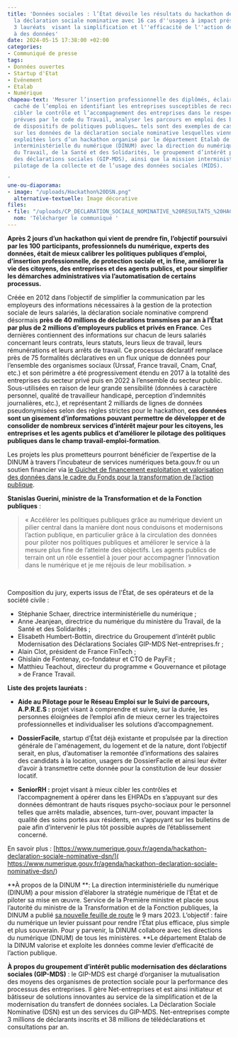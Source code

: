 ```yaml
---
title: 'Données sociales : l’État dévoile les résultats du hackathon des données de
  la déclaration sociale nominative avec 16 cas d''usages à impact présentés dont
  3 lauréats  visant la simplification et l''efficacité de l''action de l’État grâce
  à des données'
date: 2024-05-15 17:38:00 +02:00
categories:
- Communiqué de presse
tags:
- Données ouvertes
- Startup d'Etat
- Evénement
- Etalab
- Numérique
chapeau-text: 'Mesurer l’insertion professionnelle des diplômés, éclairer le marché
  caché de l’emploi en identifiant les entreprises susceptibles de recruter en alternance,
  cibler le contrôle et l’accompagnement des entreprises dans le respect des dispositions
  prévues par le code du Travail, analyser les parcours en emploi des bénéficiaires
  de dispositifs de politiques publiques… tels sont des exemples de cas d’usages s’appuyant
  sur les données de la déclaration sociale nominative lesquelles viennent d’être
  exploitées lors d’un hackathon organisé par le département Etalab de la direction
  interministérielle du numérique (DINUM) avec la direction du numérique du ministère
  du Travail, de la Santé et des Solidarités, le groupement d’intérêt public modernisation
  des déclarations sociales (GIP-MDS), ainsi que la mission interministérielle de
  pilotage de la collecte et de l’usage des données sociales (MIDS).

'
une-ou-diaporama:
- image: "/uploads/Hackathon%20DSN.png"
  alternative-textuelle: Image décorative
files:
- file: "/uploads/CP_DECLARATION_SOCIALE_NOMINATIVE_%20RESULTATS_%20HACKATHON.pdf"
  nom: 'Télécharger le communiqué '
---
```


**Après 2 jours d’un hackathon qui vient de prendre fin, l’objectif poursuivi par les 100 participants, professionnels du numérique, experts des données, était de mieux calibrer les politiques publiques d’emploi, d’insertion professionnelle, de protection sociale et, in fine, améliorer la vie des citoyens, des entreprises et des agents publics, et pour simplifier les démarches administratives via l’automatisation de certains processus.**

Créée en 2012 dans l’objectif de simplifier la communication par les employeurs des informations nécessaires à la gestion de la protection sociale de leurs salariés, la déclaration sociale nominative comprend désormais **près de 40 millions de déclarations transmises par an à l’État par plus de 2 millions d’employeurs publics et privés en France**. Ces dernières contiennent des informations sur chacun de leurs salariés concernant leurs contrats, leurs statuts, leurs lieux de travail, leurs rémunérations et leurs arrêts de travail. Ce processus déclaratif remplace près de 75 formalités déclaratives en un flux unique de données pour l’ensemble des organismes sociaux (Urssaf, France travail, Cnam, Cnaf, etc.) et son périmètre a été progressivement étendu en 2017 à la totalité des entreprises du secteur privé puis en 2022 à l’ensemble du secteur public.
Sous-utilisées en raison de leur grande sensibilité (données à caractère personnel, qualité de travailleur handicapé, perception d’indemnités journalières, etc.), et représentant 2 milliards de lignes de données pseudonymisées selon des règles strictes pour le hackathon, **ces données sont un gisement d’informations pouvant permettre de développer et de consolider de nombreux services d’intérêt majeur pour les citoyens, les entreprises et les agents publics et d’améliorer le pilotage des politiques publiques dans le champ travail-emploi-formation**. 

Les projets les plus prometteurs pourront bénéficier de l’expertise de la DINUM à travers l’incubateur de services numériques beta.gouv.fr ou un soutien financier via [le Guichet de financement exploitation et valorisation des données dans le cadre du Fonds pour la transformation de l’action publique](https://www.numerique.gouv.fr/services/guichet-financement-exploitation-valorisation-des-donnees/).

**Stanislas Guerini, ministre de la Transformation et de la Fonction publiques** : 
> « Accélérer les politiques publiques grâce au numérique devient un pilier central dans la manière dont nous conduisons et modernisons l’action publique, en particulier grâce à la circulation des données pour piloter nos politiques publiques et améliorer le service à la mesure plus fine de l’atteinte des objectifs. Les agents publics de terrain ont un rôle essentiel à jouer pour accompagner l’innovation dans le numérique et je me réjouis de leur mobilisation. » 
<br>

Composition du jury, experts issus de l'État, de ses opérateurs et de la société civile :
* Stéphanie Schaer, directrice interministérielle du numérique ;
* Anne Jeanjean, directrice du numérique du ministère du Travail, de la Santé et des Solidarités ;
* Elisabeth Humbert-Bottin, directrice du Groupement d’intérêt public Modernisation des Déclarations Sociales GIP-MDS Net-entreprises.fr ;
* Alain Clot, président de France FinTech ;
* Ghislain de Fontenay, co-fondateur et CTO de PayFit ;
* Matthieu Teachout, directeur du programme « Gouvernance et pilotage » de France Travail.

**Liste des projets lauréats :**

* **Aide au Pilotage pour le Réseau Emploi sur le Suivi de parcours, A.P.R.E.S :** projet visant à comprendre et suivre, sur la durée, les personnes éloignées de l’emploi afin de mieux cerner les trajectoires professionnelles et individualiser les solutions d’accompagnement.

* **DossierFacile**, startup d’État déjà existante et propulsée par la direction générale de l'aménagement, du logement et de la nature, dont l’objectif serait, en plus, d’automatiser la remontée d’informations des salaires des candidats à la location, usagers de DossierFacile et ainsi leur éviter d’avoir à transmettre cette donnée pour la constitution de leur dossier locatif.

* **SeniorRH :** projet visant à mieux cibler les contrôles et l’accompagnement à opérer dans les EHPADs en s’appuyant sur des données démontrant de hauts risques psycho-sociaux pour le personnel telles que arrêts maladie, absences, turn-over, pouvant impacter la qualité des soins portés aux résidents, en s’appuyant sur les bulletins de paie afin d’intervenir le plus tôt possible auprès de l’établissement concerné. 

En savoir plus : [https://www.numerique.gouv.fr/agenda/hackathon-declaration-sociale-nominative-dsn/]( https://www.numerique.gouv.fr/agenda/hackathon-declaration-sociale-nominative-dsn/)


**À propos de la DINUM **: La direction interministérielle du numérique (DINUM) a pour mission d’élaborer la stratégie numérique de l’État et de piloter sa mise en œuvre. Service de la Première ministre et placée sous l’autorité du ministre de la Transformation et de la Fonction publiques, la DINUM a publié [sa nouvelle feuille de route](https://www.numerique.gouv.fr/publications/feuille-de-route-dinum/) le 9 mars 2023. L’objectif : faire du numérique un levier puissant pour rendre l’État plus efficace, plus simple et plus souverain. Pour y parvenir, la DINUM collabore avec les directions du numérique (DNUM) de tous les ministères. **Le département Etalab de la DINUM valorise et exploite les données comme levier d’efficacité de l’action publique.

**À propos du groupement d’intérêt public modernisation des déclarations sociales (GIP-MDS)** : le GIP-MDS est chargé d’organiser la mutualisation des moyens des organismes de protection sociale pour la performance des processus des entreprises. Il gère Net-entreprises et est ainsi initiateur et bâtisseur de solutions innovantes au service de la simplification et de la modernisation du transfert de données sociales. La Déclaration Sociale Nominative (DSN) est un des services du GIP-MDS. Net-entreprises compte 3 millions de déclarants inscrits et 38 millions de télédéclarations et consultations par an.

